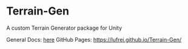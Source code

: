 # Terrain-Gen
A custom Terrain Generator package for Unity

General Docs: [here](https://drive.google.com/corp/drive/folders/1q63DVWm1ZewtXkvP7WHmTvAky1e0Cygn)
GitHub Pages: https://lufrei.github.io/Terrain-Gen/
